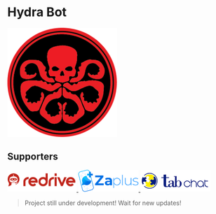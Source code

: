 # Hydra Bot
<img height="250" src="img/hydra.png"></img>

## Supporters
<a target="_blank" href="https://redrive.com.br/" target="_blank">
  <img title="whatzapp" height="50" src="img/logo-redrive-png.png">
</a>
<a target="_blank" href="https://zaplus.chat/" target="_blank">
  <img title="whatzapp" height="50" src="img/logo_zaplus.png">
</a>
<a target="_blank" href="https://tabchat.com.br/" target="_blank">
  <img title="whatzapp" height="50" src="img/logo-horizontal.webp">
</a>


> Project still under development! Wait for new updates!
